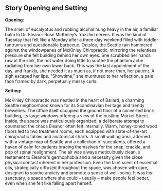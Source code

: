 ## Story Opening and Setting

**Opening:**

The smell of eucalyptus and rubbing alcohol hung heavy in the air, a familiar balm to Dr. Eleanor Rose McKinley’s frazzled nerves. It was the kind of Tuesday that felt like a Monday after a three-day weekend filled with toddler tantrums and questionable barbecue. Outside, the Seattle rain hammered against the windowpanes of McKinley Chiropractic, mirroring the relentless pressure she felt building behind her own eyes. She scrubbed her hands raw at the sink, the hot water doing little to soothe the phantom ache radiating from her own lower back. This was the last appointment of the day, and frankly, she needed it as much as, if not more than, her patient. A sigh escaped her lips. "Showtime," she murmured to her reflection, a pale face framed by dark, perpetually messy curls.

**Setting:**

McKinley Chiropractic was nestled in the heart of Ballard, a charming Seattle neighborhood known for its Scandinavian heritage and trendy breweries. The office itself occupied the ground floor of a converted brick building, its large windows offering a view of the bustling Market Street. Inside, the space was meticulously organized, a deliberate attempt to counteract the chaos Eleanor often felt internally. Warm, honey-toned wood floors led to two treatment rooms, each equipped with state-of-the-art chiropractic tables and anatomical charts. A small waiting area, adorned with a vintage map of Seattle and a collection of succulents, offered a haven of calm for patients bracing themselves for the snap, crackle, and pop of spinal realignment. The air was always meticulously clean, a testament to Eleanor's germophobia and a necessity given the close physical contact inherent in her profession. Even the faint scent of essential oils, strategically diffused throughout the space, was chosen with care, designed to soothe anxiety and promote a sense of well-being. It was her sanctuary, a space where she could – usually – make people feel better, even when she felt like falling apart herself.
